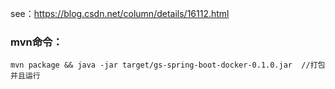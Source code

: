 see：https://blog.csdn.net/column/details/16112.html



### mvn命令：

```
mvn package && java -jar target/gs-spring-boot-docker-0.1.0.jar  //打包并且运行
```

